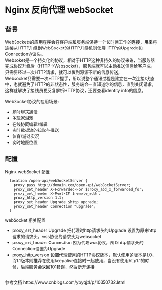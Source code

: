 # Nginx 反向代理 webSocket
## 背景
WebSockets的应用程序会在客户端和服务端保持一个长时间工作的连接，用来将连接从HTTP升级到WebSocket的HTTP升级机制使用HTTP的Upgrade和Connection协议头。</br>
Websoket是一个持久化的协议，相对于HTTP这种非持久的协议来说，当服务器完成协议升级后（HTTP->Websocket），服务端就可以主动推送信息给客户端。 只需要经过一次HTTP请求，就可以做到源源不断的信息传送。</br>
Websocket只需要一次HTTP握手，所以说整个通讯过程是建立在一次连接/状态中，也就避免了HTTP的非状态性，服务端会一直知道你的信息，直到关闭请求，这样就解决了接线员要反复解析HTTP协议，还要查看identity info的信息。</br>
</br>
WebSocket协议的应用场景:
* 即时聊天通信
* 多玩家游戏
* 在线协同编辑/编辑
* 实时数据流的拉取与推送
* 体育/游戏实况
* 实时地图位置
## 配置
Nginx webSocket 配置
```
  location /open-api/webSocketServer {
    proxy_pass http://domain.com/open-api/webSocketServer;
    proxy_set_header X-Forwarded-For $proxy_add_x_forwarded_for;
    proxy_set_header X-Real-IP $remote_addr;
    proxy_http_version 1.1;
    proxy_set_header Upgrade $http_upgrade;
    proxy_set_header Connection "upgrade";
  }
```
webSocket 相关配置
* proxy_set_header Upgrade 把代理时http请求头的Upgrade 设置为原来http请求的请求头，wss协议的请求头为websocket</br>
* proxy_set_header Connection 因为代理wss协议，所以http请求头的Connection设置为Upgrade</br>
* proxy_http_version 设置代理使用的HTTP协议版本，默认使用的版本是1.0，而1.1版本则推荐在使用keepalive连接时一起使用，当没有使用http1.1的时候，后端服务会返回101错误，然后断开连接</br>
</br>
参考文档 https://www.cnblogs.com/ybyqjzl/p/10350732.html


